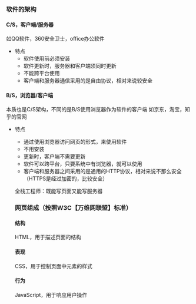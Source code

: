 ### 软件的架构
#### C/S，客户端/服务器
  如QQ软件，360安全卫士，office办公软件
* 特点
  * 软件使用前必须安装
  * 软件更新时，服务器和客户端须同时更新
  * 不能跨平台使用
  * 客户端和服务器通信采用的是自由协议，相对来说较安全

#### B/S，浏览器/客户端
  本质也是C/S架构，不同的是B/S使用浏览器作为软件的客户端
  如京东，淘宝，知乎的官网
* 特点
  * 通过使用浏览器访问网页的形式，来使用软件
  * 不用安装
  * 更新时，客户端不需要更新
  * 软件可以跨平台，只要系统中有浏览器，就可以使用
  * 客户端和服务器之间采用的是通用的HTTP协议，相对来说不那么安全（HTTPS是经过加密的，比较安全）
  
  全栈工程师：既能写页面又能写服务器
  
  ### 网页组成（按照W3C【万维网联盟】标准）
  #### 结构
    HTML，用于描述页面的结构
  #### 表现
    CSS，用于控制页面中元素的样式
  #### 行为
    JavaScript，用于响应用户操作
